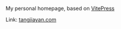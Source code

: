 My personal homepage, based on [VitePress](https://vitepress.dev/)

Link: [tangjiayan.com](https://www.tangjiayan.com/)
